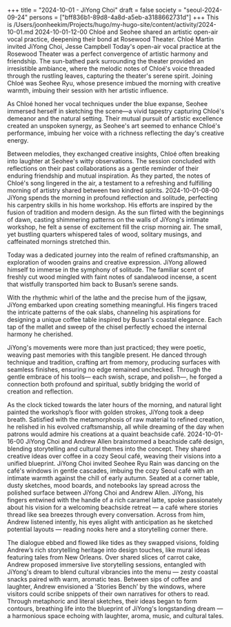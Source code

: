 +++
title = "2024-10-01 - JiYong Choi"
draft = false
society = "seoul-2024-09-24"
persons = ["bff836b1-89d8-4a8d-a5eb-a3188662731d"]
+++
This is /Users/joonheekim/Projects/hugo/my-hugo-site/content/activity/2024-10-01.md
2024-10-01-12-00
Chloé and Seohee shared an artistic open-air vocal practice, deepening their bond at Rosewood Theater.
Chloé Martin invited JiYong Choi, Jesse Campbell
Today's open-air vocal practice at the Rosewood Theater was a perfect convergence of artistic harmony and friendship. The sun-bathed park surrounding the theater provided an irresistible ambiance, where the melodic notes of Chloé's voice threaded through the rustling leaves, capturing the theater's serene spirit. Joining Chloé was Seohee Ryu, whose presence imbued the morning with creative warmth, imbuing their session with her artistic influence.

As Chloé honed her vocal techniques under the blue expanse, Seohee immersed herself in sketching the scene—a vivid tapestry capturing Chloé's demeanor and the natural setting. Their mutual pursuit of artistic excellence created an unspoken synergy, as Seohee's art seemed to enhance Chloé's performance, imbuing her voice with a richness reflecting the day's creative energy.

Between melodies, they exchanged creative insights, Chloé often breaking into laughter at Seohee's witty observations. The session concluded with reflections on their past collaborations as a gentle reminder of their enduring friendship and mutual inspiration. As they parted, the notes of Chloé's song lingered in the air, a testament to a refreshing and fulfilling morning of artistry shared between two kindred spirits.
2024-10-01-08-00
JiYong spends the morning in profound reflection and solitude, perfecting his carpentry skills in his home workshop. His efforts are inspired by the fusion of tradition and modern design.
As the sun flirted with the beginnings of dawn, casting shimmering patterns on the walls of JiYong's intimate workshop, he felt a sense of excitement fill the crisp morning air. The small, yet bustling quarters whispered tales of wood, solitary musings, and caffeinated mornings stretched thin. 

Today was a dedicated journey into the realm of refined craftsmanship, an exploration of wooden grains and creative expression. JiYong allowed himself to immerse in the symphony of solitude. The familiar scent of freshly cut wood mingled with faint notes of sandalwood incense, a scent that wistfully transported him back to Busan’s serene sands. 

With the rhythmic whirl of the lathe and the precise hum of the jigsaw, JiYong embarked upon creating something meaningful. His fingers traced the intricate patterns of the oak slabs, channeling his aspirations for designing a unique coffee table inspired by Busan's coastal elegance. Each tap of the mallet and sweep of the chisel perfectly echoed the internal harmony he cherished. 

JiYong's movements were more than just practiced; they were poetic, weaving past memories with this tangible present. He danced through technique and tradition, crafting art from memory, producing surfaces with seamless finishes, ensuring no edge remained unchecked. Through the gentle embrace of his tools— each swish, scrape, and polish—, he forged a connection both profound and spiritual, subtly bridging the world of creation and reflection. 

As the clock ticked towards the later hours of the morning, and natural light painted the workshop’s floor with golden strokes, JiYong took a deep breath. Satisfied with the metamorphosis of raw material to refined creation, he relished in his evolved craftsmanship, all while dreaming of the day when patrons would admire his creations at a quaint beachside café.
2024-10-01-16-00
JiYong Choi and Andrew Allen brainstormed a beachside café design, blending storytelling and cultural themes into the concept. They shared creative ideas over coffee in a cozy Seoul café, weaving their visions into a unified blueprint.
JiYong Choi invited Seohee Ryu
Rain was dancing on the café's windows in gentle cascades, imbuing the cozy Seoul café with an intimate warmth against the chill of early autumn. Seated at a corner table, dusty sketches, mood boards, and notebooks lay spread across the polished surface between JiYong Choi and Andrew Allen. JiYong, his fingers entwined with the handle of a rich caramel latte, spoke passionately about his vision for a welcoming beachside retreat — a café where stories thread like sea breezes through every conversation. Across from him, Andrew listened intently, his eyes alight with anticipation as he sketched potential layouts — reading nooks here and a storytelling corner there.

The dialogue ebbed and flowed like tides as they swapped visions, folding Andrew’s rich storytelling heritage into design touches, like mural ideas featuring tales from New Orleans. Over shared slices of carrot cake, Andrew proposed immersive live storytelling sessions, entangled with JiYong's dream to blend cultural vibrancies into the menu — zesty coastal snacks paired with warm, aromatic teas. Between sips of coffee and laughter, Andrew envisioned a 'Stories Bench’ by the windows, where visitors could scribe snippets of their own narratives for others to read. Through metaphoric and literal sketches, their ideas began to form contours, breathing life into the blueprint of JiYong's longstanding dream — a harmonious space echoing with laughter, aroma, music, and cultural tales.
